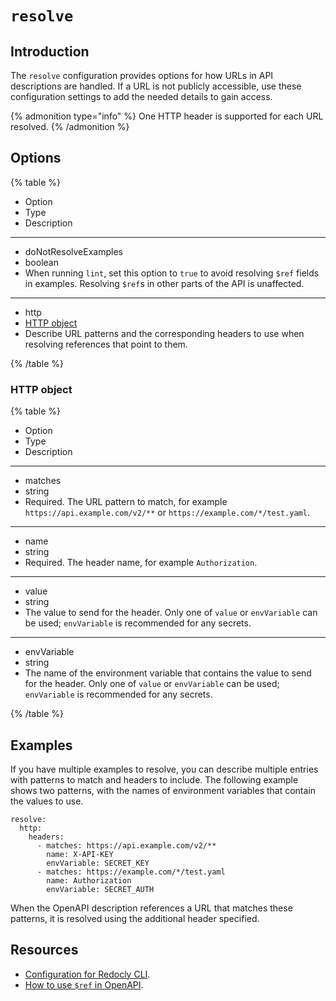 # `resolve`

## Introduction

The `resolve` configuration provides options for how URLs in API descriptions are handled.
If a URL is not publicly accessible, use these configuration settings to add the needed details to gain access.

{% admonition type="info" %}
One HTTP header is supported for each URL resolved.
{% /admonition %}


## Options

{% table %}

- Option
- Type
- Description

---

- doNotResolveExamples
- boolean
- When running `lint`, set this option to `true` to avoid resolving `$ref` fields in examples. Resolving `$ref`s in other parts of the API is unaffected.

---

- http
- [HTTP object](#http-object)
- Describe URL patterns and the corresponding headers to use when resolving references that point to them.

{% /table %}

### HTTP object

{% table %}

- Option
- Type
- Description

---

- matches
- string
- Required. The URL pattern to match, for example `https://api.example.com/v2/**` or `https://example.com/*/test.yaml`.

---

- name
- string
- Required. The header name, for example `Authorization`.

---

- value
- string
- The value to send for the header. Only one of `value` or `envVariable` can be used; `envVariable` is recommended for any secrets.

---

- envVariable
- string
- The name of the environment variable that contains the value to send for the header. Only one of `value` or `envVariable` can be used; `envVariable` is recommended for any secrets.

{% /table %}

## Examples

If you have multiple examples to resolve, you can describe multiple entries with patterns to match and headers to include.
The following example shows two patterns, with the names of environment variables that contain the values to use.

```text
resolve:
  http:
    headers:
      - matches: https://api.example.com/v2/**
        name: X-API-KEY
        envVariable: SECRET_KEY
      - matches: https://example.com/*/test.yaml
        name: Authorization
        envVariable: SECRET_AUTH
```

When the OpenAPI description references a URL that matches these patterns, it is resolved using the additional header specified.

## Resources

- [Configuration for Redocly CLI](../index.md).
- [How to use `$ref` in OpenAPI](https://redocly.com/docs/resources/ref-guide/).
